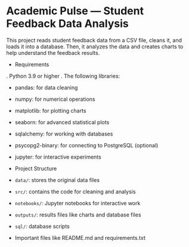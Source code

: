 
# Academic Pulse — Student Feedback Data Analysis

This project reads student feedback data from a CSV file, cleans it, and loads it into a database. Then, it analyzes the data and creates charts to help understand the feedback results.

- Requirements

. Python 3.9 or higher
. The following libraries:
  - pandas: for data cleaning
  - numpy: for numerical operations
  - matplotlib: for plotting charts
  - seaborn: for advanced statistical plots
  - sqlalchemy: for working with databases
  - psycopg2-binary: for connecting to PostgreSQL (optional)
  - jupyter: for interactive experiments



- Project Structure

- `data/`: stores the original data files
- `src/`: contains the code for cleaning and analysis
- `notebooks/`: Jupyter notebooks for interactive work
- `outputs/`: results files like charts and database files
- `sql/`: database scripts
- Important files like README.md and requirements.txt


